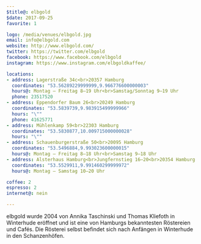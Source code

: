 ```yaml
---
$title@: elbgold
$date: 2017-09-25
favorite: 1

logo: /media/venues/elbgold.jpg
email: info@elbgold.com
website: http://www.elbgold.com/
twitter: https://twitter.com/elbgold
facebook: https://www.facebook.com/elbgold
instagram: https://www.instagram.com/elbgoldkaffee/

locations:
- address: Lagerstraße 34c<br>20357 Hamburg
  coordinates: "53.56289229999999,9.966776600000003"
  hours@: Montag – Freitag 8–19 Uhr<br>Samstag/Sonntag 9–19 Uhr
  phone: 23517520
- address: Eppendorfer Baum 26<br>20249 Hamburg
  coordinates: "53.5839739,9.983915499999966"
  hours: "\""
  phone: 41625771
- address: Mühlenkamp 59<br>22303 Hamburg
  coordinates: "53.5830877,10.009715000000028"
  hours: "\""
- address: Schauenburgerstraße 50<br>20095 Hamburg
  coordinates: "53.5496884,9.993023600000015"
  hours@: Montag – Freitag 8–18 Uhr<br>Samstag 9–18 Uhr
- address: Alsterhaus Hamburg<br>Jungfernstieg 16–20<br>20354 Hamburg
  coordinates: "53.5529911,9.991460299999972"
  hours@: Montag – Samstag 10–20 Uhr

coffee: 2
espresso: 2
internet@: nein

---
```

elbgold wurde 2004 von Annika Taschinski und Thomas Kliefoth in Winterhude eröffnet und ist eine von Hamburgs bekanntesten Röstereien und Cafés. Die Rösterei selbst befindet sich nach Anfängen in Winterhude in den Schanzenhöfen.